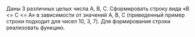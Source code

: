 Даны 3 различных целых числа A, B, C. Сформировать строку вида «B <= C <= A» в зависимости от значений A, B, C (приведенный пример строки подходит для чисел 10, 3, 7). Для формирования строки реализовать функцию.
